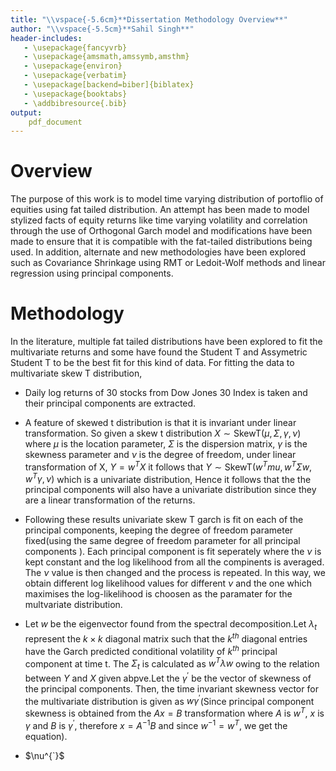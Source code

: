 ```yaml
---
title: "\\vspace{-5.6cm}**Dissertation Methodology Overview**"
author: "\\vspace{-5.5cm}**Sahil Singh**"
header-includes:
   - \usepackage{fancyvrb}
   - \usepackage{amsmath,amssymb,amsthm}
   - \usepackage{environ}
   - \usepackage{verbatim}
   - \usepackage[backend=biber]{biblatex}
   - \usepackage{booktabs}
   - \addbibresource{.bib}
output:
    pdf_document
---
```


# Overview

The purpose of this work is to model time varying distribution of portoflio of equities using fat tailed distribution. An attempt has been made to model stylized facts of equity returns like time varying volatility and correlation through the use of Orthogonal Garch model and modifications have been made to ensure that it is compatible with the fat-tailed distributions being used. In addition, alternate and new methodologies have been explored such as Covariance Shrinkage using RMT or Ledoit-Wolf methods and linear regression using principal components.

# Methodology 

In the literature, multiple fat tailed distributions have been explored to fit the multivariate returns and some have found the Student T and Assymetric Student T to be the best fit for this kind of data. For fitting the data to multivariate skew T distribution,

* Daily log returns of 30 stocks from Dow Jones 30 Index is taken and their principal components are extracted.

* A feature of skewed t distribution is that it is invariant under linear transformation. So given a skew t distribution $X \sim \textrm{SkewT}(\mu,\Sigma,\gamma,\nu)$ where $\mu$ is the location parameter, $\Sigma$ is the dispersion matrix, $\gamma$ is the skewness parameter and $\nu$ is the degree of freedom, under linear transformation of X, $Y=w^{T}X$ it follows that $Y \sim  \text{SkewT}(w^{T}mu,w^{T}\Sigma w,w^{T}\gamma,\nu)$  which is a univariate distribution, Hence it follows that the the principal components will also have a univariate distribution since they are a linear transformation of the returns. 

* Following these results univariate skew T garch is fit on each of the principal components, keeping the degree of freedom parameter fixed(using the same degree of freedom parameter for all principal components ). Each principal component is fit seperately where the $\nu$ is kept constant and the log likelihood from all the compinents is averaged. The $\nu$ value is then changed and the process is repeated. In this way, we obtain different log likelihood values for different $\nu$ and the one which maximises the log-likelihood is choosen as the paramater for the multvariate distribution.

* Let $w$ be the eigenvector found from the spectral decomposition.Let $\lambda_{t}$ represent the $k \times k$ diagonal matrix such that the $k^{th}$ diagonal entries have the Garch predicted conditional volatility of $k^{th}$ principal component at time t. The $\Sigma_{t}$ is calculated as $w^{T} \lambda w$ owing to the relation between $Y$ and $X$ given abpve.Let the $\gamma^{'}$ be the vector of skewness of the principal components. Then, the time invariant skewness vector for the multivariate distribution is given as $w\gamma^{'}$(Since principal component skewness is obtained from the $Ax=B$ transformation where $A$ is $w^{T}$, $x$ is $\gamma$ and $B$ is $\gamma^{'}$, therefore $x=A^{-1}B$ and since $w^{-1}=w^{T}$, we get the equation). 

* $\nu^{`}$ 
